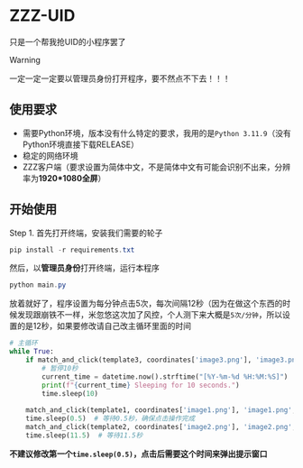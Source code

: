 # ZZZ-UID

只是一个帮我抢UID的小程序罢了

> [!Warning]
>
> 一定一定一定要以管理员身份打开程序，要不然点不下去！！！

## 使用要求

- 需要Python环境，版本没有什么特定的要求，我用的是`Python 3.11.9`（没有Python环境直接下载RELEASE）
- 稳定的网络环境
- ZZZ客户端（要求设置为简体中文，不是简体中文有可能会识别不出来，分辨率为**1920*1080全屏**）

## 开始使用

Step 1. 首先打开终端，安装我们需要的轮子

```powershell
pip install -r requirements.txt
```

然后，以**管理员身份**打开终端，运行本程序

```powershell
python main.py
```

放着就好了，程序设置为每分钟点击5次，每次间隔12秒（因为在做这个东西的时候发现跟崩铁不一样，米忽悠这次加了风控，个人测下来大概是`5次/分钟`，所以设置的是12秒，如果要修改请自己改主循环里面的时间

```python
# 主循环
while True:
    if match_and_click(template3, coordinates['image3.png'], 'image3.png', thresholds['image3.png']):
        # 暂停10秒
        current_time = datetime.now().strftime("[%Y-%m-%d %H:%M:%S]")
        print(f"{current_time} Sleeping for 10 seconds.")
        time.sleep(10)
    
    match_and_click(template1, coordinates['image1.png'], 'image1.png', thresholds['image1.png'])
    time.sleep(0.5)  # 等待0.5秒，确保点击操作完成
    match_and_click(template2, coordinates['image2.png'], 'image2.png', thresholds['image2.png'])
    time.sleep(11.5)  # 等待11.5秒
```

**不建议修改第一个`time.sleep(0.5)`，点击后需要这个时间来弹出提示窗口**
